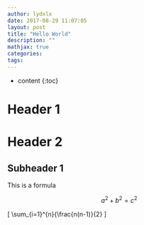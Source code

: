 ```yaml
---
author: lydxlx
date: 2017-08-29 11:07:05
layout: post
title: "Hello World"
description: ""
mathjax: true
categories:
tags:
---
```


* content
{:toc}

# Header 1
# Header 2
## Subheader 1
This is a formula

$$
a^2 + b^2 = c^2
$$

\[
\sum_{i=1}^{n}{\frac{n(n-1)}{2}
\]
